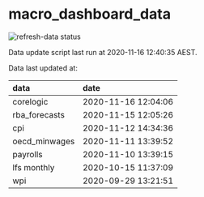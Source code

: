 
<!-- README.md is generated from README.Rmd. Please edit that file -->

# macro\_dashboard\_data

<!-- badges: start -->

![refresh-data
status](https://github.com/MattCowgill/macro_dashboard_data/workflows/refresh-data/badge.svg)

<!-- badges: end -->

Data update script last run at 2020-11-16 12:40:35 AEST.

Data last updated at:

| data           | date                |
| :------------- | :------------------ |
| corelogic      | 2020-11-16 12:04:06 |
| rba\_forecasts | 2020-11-15 12:05:26 |
| cpi            | 2020-11-12 14:34:36 |
| oecd\_minwages | 2020-11-11 13:39:52 |
| payrolls       | 2020-11-10 13:39:15 |
| lfs monthly    | 2020-10-15 11:37:09 |
| wpi            | 2020-09-29 13:21:51 |
